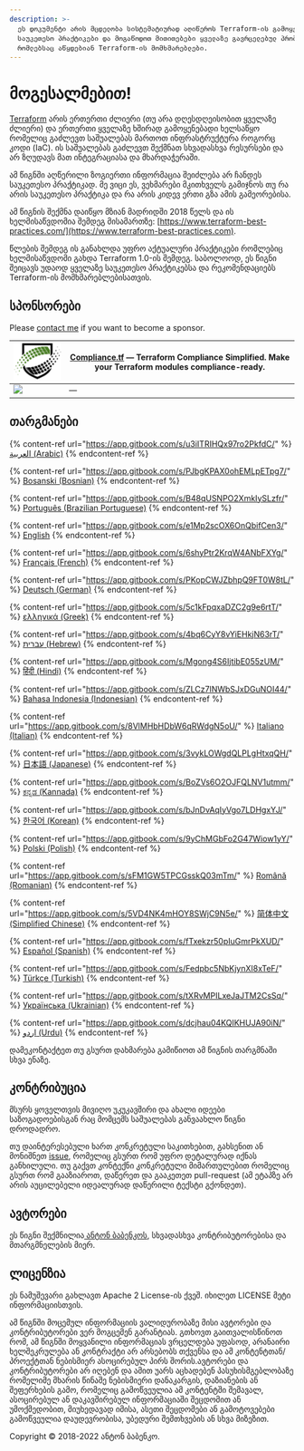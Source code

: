 ```yaml
---
description: >-
  ეს დოკუმენტი არის მცდელობა სისტემატიურად აღიწეროს Terraform-ის გამოყენების
  საუკეთესო პრაქტიკები და მოგაწოდოთ მითითებები ყველაზე გავრცელებულ პრობლემებზე,
  რომლებსაც აწყდებიან Terraform-ის მომხმარებლები.
---
```


# მოგესალმებით!

[Terraform](https://www.terraform.io) არის ერთერთი ძლიერი (თუ არა დღესდღეისობით ყველაზე ძლიერი) და ერთერთი ყველაზე ხშირად გამოყენებადი ხელსაწყო რომელიც გაძლევთ საშუალებას მართოთ ინფრასტრუქტურა როგორც კოდი (IaC). ის საშუალებას გაძლევთ შექმნათ სხვადასხვა რესურსები და არ ზღუდავს მათ ინტეგრაციასა და მხარდაჭერაში.&#x20;

ამ წიგნში აღწერილი ზოგიერთი ინფორმაცია შეიძლება არ ჩანდეს საუკეთესო პრაქტიკად. მე ვიცი ეს, ვეხმარები მკითხველს გამიჯნოს თუ რა არის საუკეთესო პრაქტიკა და რა არის კიდევ ერთი გზა ამის გამეორებისა.

ამ წიგნის შექმნა დაიწყო მზიან მადრიდში 2018 წელს და ის ხელმისაწვდომია შემდეგ მისამართზე: [https://www.terraform-best-practices.com/](https://www.terraform-best-practices.com).

წლების შემდეგ ის განახლდა უფრო აქტუალური პრაქტიკები რომლებიც ხელმისაწვდომი გახდა Terraform 1.0-ის შემდეგ. საბოლოოდ, ეს წიგნი შეიცავს უდაოდ ყველაზე საუკეთესო პრაქტიკებსა და რეკომენდაციებს Terraform-ის მომხმარებლებისათვის.

## სპონსორები

Please [contact me](https://github.com/antonbabenko/terraform-aws-devops#social-links) if you want to become a sponsor.

| [![](.gitbook/assets/ctf-logo.png)](https://compliance.tf/?utm_source=tf_best_practices&utm_medium=sponsorship) | [Compliance.tf](https://compliance.tf/?utm_source=tf_best_practices&utm_medium=sponsorship) — Terraform Compliance Simplified. Make your Terraform modules compliance-ready. |
| --------------------------------------------------------------------------------------------------------------- | ---------------------------------------------------------------------------------------------------------------------------------------------------------------------------- |
| [![](.gitbook/assets/)]()                                                                                       | []() —                                                                                                                                                                       |

## თარგმანები

{% content-ref url="https://app.gitbook.com/s/u3iITRIHQx97ro2PkfdC/" %}
[العربية (Arabic)](https://app.gitbook.com/s/u3iITRIHQx97ro2PkfdC/)
{% endcontent-ref %}

{% content-ref url="https://app.gitbook.com/s/PJbgKPAX0ohEMLpETpg7/" %}
[Bosanski (Bosnian)](https://app.gitbook.com/s/PJbgKPAX0ohEMLpETpg7/)
{% endcontent-ref %}

{% content-ref url="https://app.gitbook.com/s/B48qUSNPO2XmkIySLzfr/" %}
[Português (Brazilian Portuguese)](https://app.gitbook.com/s/B48qUSNPO2XmkIySLzfr/)
{% endcontent-ref %}

{% content-ref url="https://app.gitbook.com/s/e1Mp2scOX6OnQbifCen3/" %}
[English](https://app.gitbook.com/s/e1Mp2scOX6OnQbifCen3/)
{% endcontent-ref %}

{% content-ref url="https://app.gitbook.com/s/6shyPtr2KrqW4ANbFXYg/" %}
[Français (French)](https://app.gitbook.com/s/6shyPtr2KrqW4ANbFXYg/)
{% endcontent-ref %}

{% content-ref url="https://app.gitbook.com/s/PKopCWJZbhpQ9FT0W8tL/" %}
[Deutsch (German)](https://app.gitbook.com/s/PKopCWJZbhpQ9FT0W8tL/)
{% endcontent-ref %}

{% content-ref url="https://app.gitbook.com/s/5c1kFpqxaDZC2g9e6rtT/" %}
[ελληνικά (Greek)](https://app.gitbook.com/s/5c1kFpqxaDZC2g9e6rtT/)
{% endcontent-ref %}

{% content-ref url="https://app.gitbook.com/s/4bq6CyY8vYiEHkjN63rT/" %}
[עברית (Hebrew)](https://app.gitbook.com/s/4bq6CyY8vYiEHkjN63rT/)
{% endcontent-ref %}

{% content-ref url="https://app.gitbook.com/s/Mgong4S6IjtibE055zUM/" %}
[हिंदी (Hindi)](https://app.gitbook.com/s/Mgong4S6IjtibE055zUM/)
{% endcontent-ref %}

{% content-ref url="https://app.gitbook.com/s/ZLCz7lNWbSJxDGuNOI44/" %}
[Bahasa Indonesia (Indonesian)](https://app.gitbook.com/s/ZLCz7lNWbSJxDGuNOI44/)
{% endcontent-ref %}

{% content-ref url="https://app.gitbook.com/s/8VlMHbHDbW6qRWdgN5oU/" %}
[Italiano (Italian)](https://app.gitbook.com/s/8VlMHbHDbW6qRWdgN5oU/)
{% endcontent-ref %}

{% content-ref url="https://app.gitbook.com/s/3vykLOWgdQLPLgHtxqQH/" %}
[日本語 (Japanese)](https://app.gitbook.com/s/3vykLOWgdQLPLgHtxqQH/)
{% endcontent-ref %}

{% content-ref url="https://app.gitbook.com/s/BoZVs6O2OJFQLNV1utmm/" %}
[ಕನ್ನಡ (Kannada)](https://app.gitbook.com/s/BoZVs6O2OJFQLNV1utmm/)
{% endcontent-ref %}

{% content-ref url="https://app.gitbook.com/s/bJnDvAqIyVgo7LDHgxYJ/" %}
[한국어 (Korean)](https://app.gitbook.com/s/bJnDvAqIyVgo7LDHgxYJ/)
{% endcontent-ref %}

{% content-ref url="https://app.gitbook.com/s/9yChMGbFo2G47Wiow1yY/" %}
[Polski (Polish)](https://app.gitbook.com/s/9yChMGbFo2G47Wiow1yY/)
{% endcontent-ref %}

{% content-ref url="https://app.gitbook.com/s/sFM1GW5TPCGsskQ03mTm/" %}
[Română (Romanian)](https://app.gitbook.com/s/sFM1GW5TPCGsskQ03mTm/)
{% endcontent-ref %}

{% content-ref url="https://app.gitbook.com/s/5VD4NK4mHOY8SWjC9N5e/" %}
[简体中文 (Simplified Chinese)](https://app.gitbook.com/s/5VD4NK4mHOY8SWjC9N5e/)
{% endcontent-ref %}

{% content-ref url="https://app.gitbook.com/s/fTxekzr50pIuGmrPkXUD/" %}
[Español (Spanish)](https://app.gitbook.com/s/fTxekzr50pIuGmrPkXUD/)
{% endcontent-ref %}

{% content-ref url="https://app.gitbook.com/s/Fedpbc5NbKjynXI8xTeF/" %}
[Türkçe (Turkish)](https://app.gitbook.com/s/Fedpbc5NbKjynXI8xTeF/)
{% endcontent-ref %}

{% content-ref url="https://app.gitbook.com/s/tXRvMPILxeJaJTM2CsSq/" %}
[Українська (Ukrainian)](https://app.gitbook.com/s/tXRvMPILxeJaJTM2CsSq/)
{% endcontent-ref %}

{% content-ref url="https://app.gitbook.com/s/dcjhau04KQIKHUJA90iN/" %}
[اردو (Urdu)](https://app.gitbook.com/s/dcjhau04KQIKHUJA90iN/)
{% endcontent-ref %}

დამეკონტაქტეთ თუ გსურთ დახმარება გამიწიოთ ამ წიგნის თარგმნაში სხვა ენაზე.

## კონტრიბუცია

მსურს ყოველთვის მივიღო უკუკავშირი და ახალი იდეები საზოგადოებისგან რაც მომცემს საშუალებას განვაახლო წიგნი დროდადრო.

თუ დაინტერესებული ხართ კონკრეტული საკითხებით, გახსენით ან მონიშნეთ [issue](https://github.com/antonbabenko/terraform-best-practices/issues), რომელიც გსურთ რომ უფრო დეტალურად იქნას განხილული. თუ გაქვთ კონტექნი კონკრეტული მიმართულებით რომელიც გსურთ რომ გააზიაროთ, დაწერეთ და გააკეთეთ pull-request (ამ ეტაპზე არ არის აუცილებელი იდეალურად დაწერილი ტექსტი გქონდეთ).

## ავტორები

ეს წიგნი შექმნილია[ ანტონ ბაბენკოს](https://github.com/antonbabenko), სხვადასხვა კონტრიბუტორებისა და მთარგმნელების მიერ.

## ლიცენზია

ეს ნამუშევარი გახლავთ Apache 2 License-ის ქვეშ. იხილეთ LICENSE მეტი ინფორმაციისთვის.

ამ წიგნში მოცემულ ინფორმაციის ვალიდურობაზე მისი ავტორები და კონტრიბუტორები ვერ მოგცემენ გარანტიას. გთხოვთ გაითვალისწინოთ რომ, ამ წიგნში მოყვანილი ინფორმაციას ვრცელდება უფასოდ, არანაირი ხელშეკრულება ან კონტრაქტი არ არსებობს თქვენსა და ამ კონტენტთან/პროექტთან ნებისმიერ ასოცირებულ პირს შორის.ავტორები და კონტრიბუტორები არ იღებენ და ამით უარს აცხადებენ პასუხისმგებლობაზე რომელიმე მხარის წინაშე ნებისმიერი დანაკარგის, დაზიანების ან შეფერხების გამო, რომელიც გამოწვეულია ამ კონტენტში შემავალ, ასოცირებულ ან დაკავშირებულ ინფორმაციაში შეცდომით ან უმოქმედობით, მიუხედავად იმისა, ასეთი შეცდომები ან გამოტოვებები გამოწვეულია დაუდევრობისა, უბედური შემთხვების ან სხვა მიზეზით.

Copyright © 2018-2022 ანტონ ბაბენკო.
